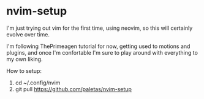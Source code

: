 # nvim-setup

I'm just trying out vim for the first time, using neovim, so this will certainly evolve over time.

I'm following ThePrimeagen tutorial for now, getting used to motions and plugins, and once I'm confortable I'm sure to play around with everything to my own liking.

How to setup:
1. cd ~/.config/nvim
1. git pull https://github.com/paletas/nvim-setup


